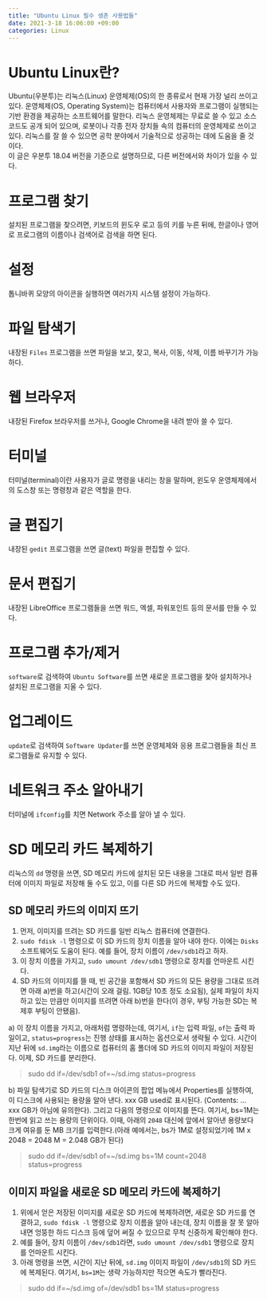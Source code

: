 ```yaml
---
title: "Ubuntu Linux 필수 생존 사용법들"
date: 2021-3-18 16:06:00 +09:00
categories: Linux
---
```


# Ubuntu Linux란?
Ubuntu(우분투)는 리눅스(Linux) 운영체제(OS)의 한 종류로서 현재 가장 널리 쓰이고 있다.
운영체제(OS, Operating System)는 컴퓨터에서 사용자와 프로그램이 실행되는 기반 환경을 제공하는 소프트웨어를 말한다.
리눅스 운영체제는 무료로 쓸 수 있고 소스 코드도 공개 되어 있으며, 로봇이나 각종 전자 장치들 속의 컴퓨터의 운영체제로 쓰이고 있다.
리눅스를 잘 쓸 수 있으면 공학 분야에서 기술적으로 성공하는 데에 도움을 줄 것이다.   
이 글은 우분투 18.04 버전을 기준으로 설명하므로, 다른 버전에서와 차이가 있을 수 있다.

# 프로그램 찾기
설치된 프로그램을 찾으려면, 키보드의 윈도우 로고 등의 키를 누른 뒤에, 한글이나 영어로 프로그램의 이름이나 검색어로 검색을 하면 된다.

# 설정
톱니바퀴 모양의 아이콘을 실행하면 여러가지 시스템 설정이 가능하다.

# 파일 탐색기
내장된 `Files` 프로그램을 쓰면 파일을 보고, 찾고, 복사, 이동, 삭제, 이름 바꾸기가 가능하다.

# 웹 브라우저
내장된 Firefox 브라우저를 쓰거나, Google Chrome을 내려 받아 쓸 수 있다.

# 터미널
터미널(terminal)이란 사용자가 글로 명령을 내리는 창을 말하며, 윈도우 운영체제에서의 도스창 또는 명령창과 같은 역할을 한다.

# 글 편집기
내장된 `gedit` 프로그램을 쓰면 글(text) 파일을 편집할 수 있다. 

# 문서 편집기
내장된 LibreOffice 프로그램들을 쓰면 워드, 엑셀, 파워포인트 등의 문서를 만들 수 있다.

# 프로그램 추가/제거
`software`로 검색하여 `Ubuntu Software`를 쓰면 새로운 프로그램을 찾아 설치하거나 설치된 프로그램을 지울 수 있다.

# 업그레이드
`update`로 검색하여 `Software Updater`를 쓰면 운영체제와 응용 프로그램들을 최신 프로그램들로 유지할 수 있다.

# 네트워크 주소 알아내기
터미널에 `ifconfig`를 치면 Network 주소를 알아 낼 수 있다.

# SD 메모리 카드 복제하기
리눅스의 `dd` 명령을 쓰면, SD 메모리 카드에 설치된 모든 내용을 그대로 떠서 일반 컴퓨터에 이미지 파일로 저장해 둘 수도 있고, 이를 다른 SD 카드에 복제할 수도 있다.

## SD 메모리 카드의 이미지 뜨기
1. 먼저, 이미지를 뜨려는 SD 카드를 일반 리눅스 컴퓨터에 연결한다.
2. `sudo fdisk -l` 명령으로 이 SD 카드의 장치 이름을 알아 내야 한다. 이에는 `Disks` 소프트웨어도 도움이 된다. 예를 들어, 장치 이름이 `/dev/sdb1`라고 하자.
3. 이 장치 이름을 가지고, `sudo umount /dev/sdb1` 명령으로 장치를 언마운트 시킨다.
4. SD 카드의 이미지를 뜰 때, 빈 공간을 포함해서 SD 카드의 모든 용량을 그대로 뜨려면 아래 a)번을 하고(시간이 오래 걸림. 1GB당 10초 정도 소요됨), 실제 파일이 차지하고 있는 만큼만 이미지를 뜨려면 아래 b)번을 한다(이 경우, 부팅 가능한 SD는 복제후 부팅이 안됐음).

a) 이 장치 이름을 가지고, 아래처럼 명령하는데, 여기서, `if`는 입력 파일, `of`는 출력 파일이고, `status=progress`는 진행 상태를 표시하는 옵션으로서 생략될 수 있다. 시간이 지난 뒤에 `sd.img`라는 이름으로 컴퓨터의 홈 폴더에 SD 카드의 이미지 파일이 저장된다. 이제, SD 카드를 분리한다.
> sudo dd if=/dev/sdb1 of=~/sd.img status=progress

b) 파일 탐색기로 SD 카드의 디스크 아이콘의 팝업 메뉴에서 Properties를 실행하여, 이 디스크에 사용되는 용량을 알아 낸다. xxx GB used로 표시된다. (Contents: ... xxx GB가 아님에 유의한다). 그리고 다음의 명령으로 이미지를 뜬다. 여기서, bs=1M는 한번에 읽고 쓰는 용량의 단위이다. 이때, 아래의 `2048` 대신에 앞에서 알아낸 용량보다 크게 여유를 둔 MB 크기를 입력한다.(아래 예에서는, bs가 1M로 설정되었기에 1M x 2048 = 2048 M = 2.048 GB가 된다)
> sudo dd if=/dev/sdb1 of=~/sd.img bs=1M count=2048 status=progress

## 이미지 파일을 새로운 SD 메모리 카드에 복제하기
1. 위에서 얻은 저장된 이미지를 새로운 SD 카드에 복제하려면, 새로운 SD 카드를 연결하고, `sudo fdisk -l` 명령으로 장치 이름을 알아 내는데, 장치 이름을 잘 못 알아내면 엉뚱한 하드 디스크 등에 덮어 써질 수 있으므로 무척 신중하게 확인해야 한다.
2. 예를 들어, 장치 이름이 `/dev/sdb1`라면, `sudo umount /dev/sdb1` 명령으로 장치를 언마운트 시킨다.
3. 아래 명령을 쓰면, 시간이 지난 뒤에, `sd.img` 이미지 파일이 `/dev/sdb1`의 SD 카드에 복제된다. 여기서, `bs=1M`는 생략 가능하지만 적으면 속도가 빨라진다.
> sudo dd if=~/sd.img of=/dev/sdb1 bs=1M status=progress
